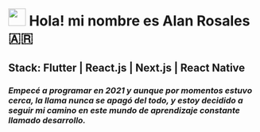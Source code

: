 #  <img src="https://github.com/user-attachments/assets/5a7625b1-7a1c-4b1d-93e4-b6b612ed537c" width="35" height="35"> Hola! mi nombre es Alan Rosales 🇦🇷
## Stack: Flutter | React.js | Next.js | React Native
### *Empecé a programar en 2021 y aunque por momentos estuvo cerca, la llama nunca se apagó del todo, y estoy decidido a seguir mi camino en este mundo de aprendizaje constante llamado desarrollo.*

